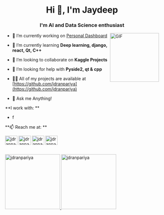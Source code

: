 <h1 align="center">Hi 👋, I'm Jaydeep</h1>
<h3 align="center">I'm AI and Data Science enthusiast</h3>

<img align="right" alt="GIF" height="160px" src="https://media.giphy.com/media/l3OwBXk83UiCVGdjLy/giphy.gif" />

- 🔭 I’m currently working on [Personal Dashboard](https://github.com/JDRanpariya/dstask/blob/master/dashboard.md)

- 🌱 I’m currently learning **Deep learning, django, react, Qt, C++**

- 👯 I’m looking to collaborate on **Kaggle Projects**

- 🤝 I’m looking for help with **Pyside2, qt & cpp**

- 👨‍💻 All of my projects are available at [https://github.com/jdranpariya](https://github.com/jdranpariya)

- 💬 Ask me Anything!

**I work with: **
- f 

**📫 Reach me at: **

<p align="left">
<a href="https://twitter.com/jdranpariya" target="blank"><img align="center" src="https://cdn.jsdelivr.net/npm/simple-icons@3.0.1/icons/twitter.svg" alt="jdranpariya" height="30" width="40" /></a>
<a href="https://linkedin.com/in/jdranpariya" target="blank"><img align="center" src="https://cdn.jsdelivr.net/npm/simple-icons@3.0.1/icons/linkedin.svg" alt="jdranpariya" height="30" width="40" /></a>
<a href="https://kaggle.com/jdranpariya" target="blank"><img align="center" src="https://cdn.jsdelivr.net/npm/simple-icons@3.0.1/icons/kaggle.svg" alt="jdranpariya" height="30" width="40" /></a>
<a href="https://www.codechef.com/users/jdranpariya" target="blank"><img align="center" src="https://cdn.jsdelivr.net/npm/simple-icons@3.1.0/icons/codechef.svg" alt="jdranpariya" height="30" width="40" /></a>
</p>

<br/>

<a href="https://github.com/jdranpariya" >
  <img height="180em" src="https://github-readme-stats.vercel.app/api?username=jdranpariya&count_private=true&show_icons=true&locale=en&theme=tokyonight" alt="jdranpariya" />
  <img height="180em" src="https://github-readme-stats.vercel.app/api/top-langs?username=jdranpariya&show_icons=true&count_private=true&locale=en&theme=tokyonight&layout=compact" alt="jdranpariya" />
</a>

<br/>


